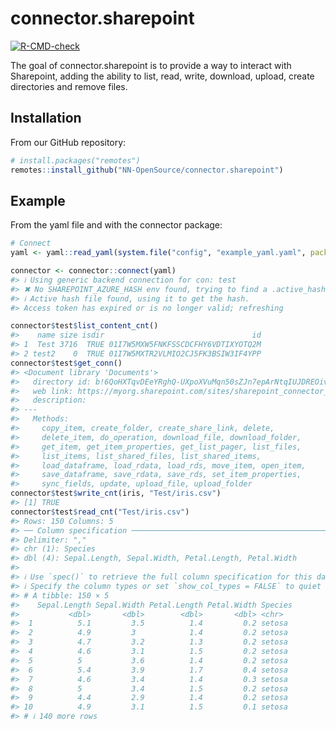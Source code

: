
<!-- README.md is generated from README.Rmd. Please edit that file -->

# connector.sharepoint

<!-- badges: start -->

[![R-CMD-check](https://github.com/NN-OpenSource/connector.sharepoint/actions/workflows/R-CMD-check.yaml/badge.svg)](https://github.com/NN-OpenSource/connector.sharepoint/actions/workflows/R-CMD-check.yaml)
<!-- badges: end -->

The goal of connector.sharepoint is to provide a way to interact with
Sharepoint, adding the ability to list, read, write, download, upload,
create directories and remove files.

## Installation

From our GitHub repository:

``` r
# install.packages("remotes")
remotes::install_github("NN-OpenSource/connector.sharepoint")
```

## Example

From the yaml file and with the connector package:

``` r
# Connect
yaml <- yaml::read_yaml(system.file("config", "example_yaml.yaml", package = "connector.sharepoint"), eval.expr=TRUE)

connector <- connector::connect(yaml)
#> ℹ Using generic backend connection for con: test
#> ✖ No SHAREPOINT_AZURE_HASH env found, trying to find a .active_hash file
#> ℹ Active hash file found, using it to get the hash.
#> Access token has expired or is no longer valid; refreshing

connector$test$list_content_cnt()
#>    name size isdir                                 id
#> 1  Test 3716  TRUE 01I7W5MXW5FNKFSSCDCFHY6VDTIXYOTQ2M
#> 2 test2    0  TRUE 01I7W5MXTR2VLMIO2CJ5FK3BSIW3IF4YPP
connector$test$get_conn()
#> <Document library 'Documents'>
#>   directory id: b!6QoHXTqvDEeYRghQ-UXpoXVuMqn50sZJn7epArNtqIUJDREOivAlTKJXanJ6ONkN 
#>   web link: https://myorg.sharepoint.com/sites/sharepoint_connector_testing/Shared%20Documents 
#>   description:  
#> ---
#>   Methods:
#>     copy_item, create_folder, create_share_link, delete,
#>     delete_item, do_operation, download_file, download_folder,
#>     get_item, get_item_properties, get_list_pager, list_files,
#>     list_items, list_shared_files, list_shared_items,
#>     load_dataframe, load_rdata, load_rds, move_item, open_item,
#>     save_dataframe, save_rdata, save_rds, set_item_properties,
#>     sync_fields, update, upload_file, upload_folder
connector$test$write_cnt(iris, "Test/iris.csv")
#> [1] TRUE
connector$test$read_cnt("Test/iris.csv")
#> Rows: 150 Columns: 5
#> ── Column specification ────────────────────────────────────────────────────────
#> Delimiter: ","
#> chr (1): Species
#> dbl (4): Sepal.Length, Sepal.Width, Petal.Length, Petal.Width
#> 
#> ℹ Use `spec()` to retrieve the full column specification for this data.
#> ℹ Specify the column types or set `show_col_types = FALSE` to quiet this message.
#> # A tibble: 150 × 5
#>    Sepal.Length Sepal.Width Petal.Length Petal.Width Species
#>           <dbl>       <dbl>        <dbl>       <dbl> <chr>  
#>  1          5.1         3.5          1.4         0.2 setosa 
#>  2          4.9         3            1.4         0.2 setosa 
#>  3          4.7         3.2          1.3         0.2 setosa 
#>  4          4.6         3.1          1.5         0.2 setosa 
#>  5          5           3.6          1.4         0.2 setosa 
#>  6          5.4         3.9          1.7         0.4 setosa 
#>  7          4.6         3.4          1.4         0.3 setosa 
#>  8          5           3.4          1.5         0.2 setosa 
#>  9          4.4         2.9          1.4         0.2 setosa 
#> 10          4.9         3.1          1.5         0.1 setosa 
#> # ℹ 140 more rows
```
